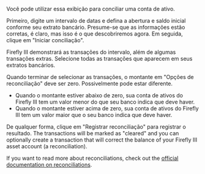 Você pode utilizar essa exibição para conciliar uma conta de ativo.

Primeiro, digite um intervalo de datas e defina a abertura e saldo inicial conforme seu extrato bancário. Presume-se que as informações estão corretas, é claro, mas isso é o que descobriremos agora. Em seguida, clique em "Iniciar conciliação".

Firefly III demonstrará as transações do intervalo, além de algumas transações extras. Selecione todas as transações que aparecem em seus extratos bancários.

Quando terminar de selecionar as transações, o montante em "Opções de reconciliação" deve ser zero. Possivelmente pode estar diferente.

* Quando o montante estiver abaixo de zero, sua conta de ativos do Firefly III tem um valor menor do que seu banco indica que deve haver.
* Quando o montante estiver acima de zero, sua conta de ativos do Firefly III tem um valor maior que o seu banco indica que deve haver.

De qualquer forma, clique em "Registrar reconciliação" para registrar o resultado. The transactions will be marked as "cleared" and you can optionally create a transaction that will correct the balance of your Firefly III asset account (a reconciliation).

If you want to read more about reconciliations, check out the [official documentation on reconciliations](https://docs.firefly-iii.org/advanced-concepts/reconcile).